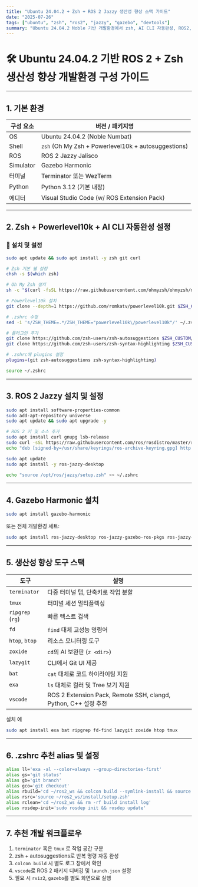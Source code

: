 ```yaml
---
title: "Ubuntu 24.04.2 + Zsh + ROS 2 Jazzy 생산성 향상 스택 가이드"
date: "2025-07-26"
tags: ["ubuntu", "zsh", "ros2", "jazzy", "gazebo", "devtools"]
summary: "Ubuntu 24.04.2 Noble 기반 개발환경에서 zsh, AI CLI 자동완성, ROS2, Gazebo 등으로 생산성을 향상시키는 스택 및 설정 가이드"
---
```


# 🛠️ Ubuntu 24.04.2 기반 ROS 2 + Zsh 생산성 향상 개발환경 구성 가이드

---

## 1. 기본 환경

| 구성 요소 | 버전 / 패키지명                                     |
| --------- | --------------------------------------------------- |
| OS        | Ubuntu 24.04.2 (Noble Numbat)                       |
| Shell     | `zsh` (Oh My Zsh + Powerlevel10k + autosuggestions) |
| ROS       | ROS 2 Jazzy Jalisco                                 |
| Simulator | Gazebo Harmonic                                     |
| 터미널    | Terminator 또는 WezTerm                             |
| Python    | Python 3.12 (기본 내장)                             |
| 에디터    | Visual Studio Code (w/ ROS Extension Pack)          |

---

## 2. Zsh + Powerlevel10k + AI CLI 자동완성 설정

### 🔧 설치 및 설정

```bash
sudo apt update && sudo apt install -y zsh git curl

# Zsh 기본 쉘 설정
chsh -s $(which zsh)

# Oh My Zsh 설치
sh -c "$(curl -fsSL https://raw.githubusercontent.com/ohmyzsh/ohmyzsh/master/tools/install.sh)"

# Powerlevel10k 설치
git clone --depth=1 https://github.com/romkatv/powerlevel10k.git $ZSH_CUSTOM/themes/powerlevel10k

# .zshrc 수정
sed -i 's/ZSH_THEME=.*/ZSH_THEME="powerlevel10k\/powerlevel10k"/' ~/.zshrc

# 플러그인 추가
git clone https://github.com/zsh-users/zsh-autosuggestions $ZSH_CUSTOM/plugins/zsh-autosuggestions
git clone https://github.com/zsh-users/zsh-syntax-highlighting $ZSH_CUSTOM/plugins/zsh-syntax-highlighting

# .zshrc에 plugins 설정
plugins=(git zsh-autosuggestions zsh-syntax-highlighting)

source ~/.zshrc
```

---

## 3. ROS 2 Jazzy 설치 및 설정

```bash
sudo apt install software-properties-common
sudo add-apt-repository universe
sudo apt update && sudo apt upgrade -y

# ROS 2 키 및 소스 추가
sudo apt install curl gnupg lsb-release
sudo curl -sSL https://raw.githubusercontent.com/ros/rosdistro/master/ros.key -o /usr/share/keyrings/ros-archive-keyring.gpg
echo "deb [signed-by=/usr/share/keyrings/ros-archive-keyring.gpg] http://packages.ros.org/ros2/ubuntu $(lsb_release -cs) main" | sudo tee /etc/apt/sources.list.d/ros2.list > /dev/null

sudo apt update
sudo apt install -y ros-jazzy-desktop

echo "source /opt/ros/jazzy/setup.zsh" >> ~/.zshrc
```

---

## 4. Gazebo Harmonic 설치

```bash
sudo apt install gazebo-harmonic
```

또는 전체 개발환경 세트:

```bash
sudo apt install ros-jazzy-desktop ros-jazzy-gazebo-ros-pkgs ros-jazzy-navigation2 ros-jazzy-slam-toolbox
```

---

## 5. 생산성 향상 도구 스택

| 도구             | 설명                                                            |
| ---------------- | --------------------------------------------------------------- |
| `terminator`     | 다중 터미널 탭, 단축키로 작업 분할                              |
| `tmux`           | 터미널 세션 멀티플렉싱                                          |
| `ripgrep` (`rg`) | 빠른 텍스트 검색                                                |
| `fd`             | `find` 대체 고성능 명령어                                       |
| `htop`, `btop`   | 리소스 모니터링 도구                                            |
| `zoxide`         | `cd`의 AI 보완판 (`z <dir>`)                                    |
| `lazygit`        | CLI에서 Git UI 제공                                             |
| `bat`            | `cat` 대체로 코드 하이라이팅 지원                               |
| `exa`            | `ls` 대체로 컬러 및 Tree 보기 지원                              |
| `vscode`         | ROS 2 Extension Pack, Remote SSH, clangd, Python, C++ 설정 추천 |

설치 예

```bash
sudo apt install exa bat ripgrep fd-find lazygit zoxide htop tmux
```

---

## 6. .zshrc 추천 alias 및 설정

```zsh
alias ll='exa -al --color=always --group-directories-first'
alias gs='git status'
alias gb='git branch'
alias gco='git checkout'
alias rbuild='cd ~/ros2_ws && colcon build --symlink-install && source install/setup.zsh'
alias rsrc='source ~/ros2_ws/install/setup.zsh'
alias rclean='cd ~/ros2_ws && rm -rf build install log'
alias rosdep-init='sudo rosdep init && rosdep update'
```

---

## 7. 추천 개발 워크플로우

1. `terminator` 혹은 `tmux` 로 작업 공간 구분
2. zsh + autosuggestions로 반복 명령 자동 완성
3. `colcon build` 시 별도 로그 창에서 확인
4. `vscode`로 ROS 2 패키지 디버깅 및 `launch.json` 설정
5. 필요 시 `rviz2`, `gazebo`를 별도 화면으로 실행
